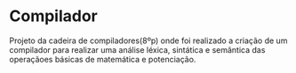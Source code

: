 # Compilador
 Projeto da cadeira de compiladores(8ºp) onde foi realizado a criação de um compilador para realizar uma análise léxica,  sintática e semântica das operaçãoes básicas de matemática e potenciação.
